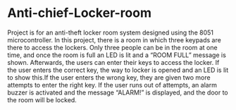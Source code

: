 # Anti-chief-Locker-room
Project is for an anti-theft locker room system designed using the 8051
microcontroller. In this project, there is a room in which three keypads are
there to access the lockers. Only three people can be in the room at one time,
and once the room is full an LED is lit and a “ROOM FULL” message is shown.
Afterwards, the users can enter their keys to access the locker. If the user
enters the correct key, the way to locker is opened and an LED is lit to show
this.If the user enters the wrong key, they are given two more attempts to
enter the right key. If the user runs out of attempts, an alarm buzzer is
activated and the message “ALARM!” is displayed, and the door to the room
will be locked.
